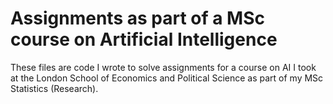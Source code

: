 # Assignments as part of a MSc course on Artificial Intelligence

These files are code I wrote to solve assignments for a course on AI I took at the London School of Economics and Political Science as part of  my MSc Statistics  (Research).

